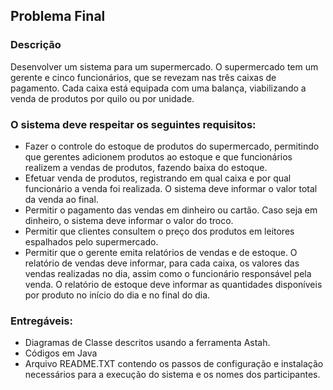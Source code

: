 ## Problema Final

### Descrição
Desenvolver um sistema para um supermercado. O supermercado tem um gerente e cinco funcionários, que se revezam nas três caixas de pagamento. Cada caixa está equipada com uma balança, viabilizando a venda de produtos por quilo ou por unidade. 

### O sistema deve respeitar os seguintes requisitos:
- Fazer o controle do estoque de produtos do supermercado, permitindo que gerentes adicionem produtos ao estoque e que funcionários realizem a vendas de produtos, fazendo baixa do estoque.
- Efetuar venda de produtos, registrando em qual caixa e por qual funcionário a venda foi realizada. O sistema deve informar o valor total da venda ao final.
- Permitir o pagamento das vendas em dinheiro ou cartão. Caso seja em dinheiro, o sistema deve informar o valor do troco.
- Permitir que clientes consultem o preço dos produtos em leitores espalhados pelo supermercado.
- Permitir que o gerente emita relatórios de vendas e de estoque. O relatório de vendas deve informar, para cada caixa, os valores das vendas realizadas no dia, assim como o funcionário responsável pela venda. O relatório de estoque deve informar as quantidades disponíveis por produto no início do dia e no final do dia.

### Entregáveis:
- Diagramas de Classe descritos usando a ferramenta Astah.
- Códigos em Java
- Arquivo README.TXT contendo os passos de configuração e instalação necessários para a execução do sistema e os nomes dos participantes.
